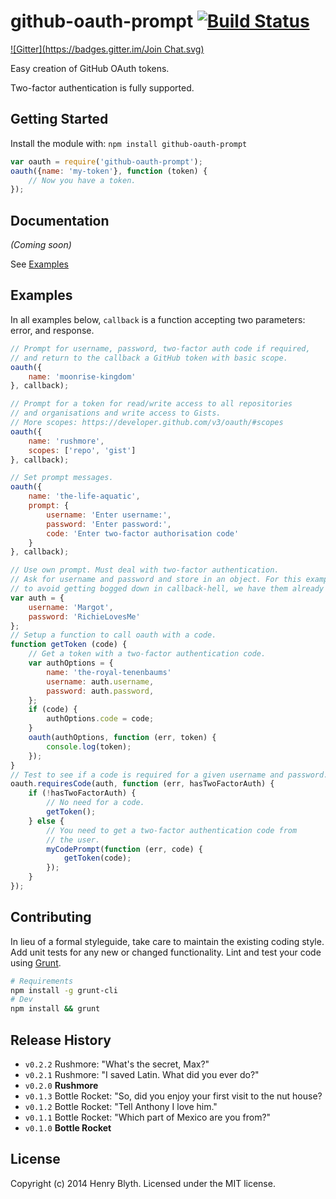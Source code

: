 # github-oauth-prompt [![Build Status](https://secure.travis-ci.org/henrahmagix/github-oauth-prompt.png?branch=master)](http://travis-ci.org/henrahmagix/github-oauth-prompt)
[![Gitter](https://badges.gitter.im/Join Chat.svg)](https://gitter.im/henrahmagix/github-oauth-prompt?utm_source=badge&utm_medium=badge&utm_campaign=pr-badge&utm_content=badge)

Easy creation of GitHub OAuth tokens.

Two-factor authentication is fully supported.

## Getting Started
Install the module with: `npm install github-oauth-prompt`

```javascript
var oauth = require('github-oauth-prompt');
oauth({name: 'my-token'}, function (token) {
    // Now you have a token.
});
```

## Documentation
_(Coming soon)_

See <a href="#examples">Examples</a>

## Examples
In all examples below, `callback` is a function accepting two parameters: error, and response.

```javascript
// Prompt for username, password, two-factor auth code if required,
// and return to the callback a GitHub token with basic scope.
oauth({
    name: 'moonrise-kingdom'
}, callback);
```

```javascript
// Prompt for a token for read/write access to all repositories
// and organisations and write access to Gists.
// More scopes: https://developer.github.com/v3/oauth/#scopes
oauth({
    name: 'rushmore',
    scopes: ['repo', 'gist']
}, callback);
```

```javascript
// Set prompt messages.
oauth({
    name: 'the-life-aquatic',
    prompt: {
        username: 'Enter username:',
        password: 'Enter password:',
        code: 'Enter two-factor authorisation code'
    }
}, callback);
```

```javascript
// Use own prompt. Must deal with two-factor authentication.
// Ask for username and password and store in an object. For this example, and
// to avoid getting bogged down in callback-hell, we have them already available.
var auth = {
    username: 'Margot',
    password: 'RichieLovesMe'
};
// Setup a function to call oauth with a code.
function getToken (code) {
    // Get a token with a two-factor authentication code.
    var authOptions = {
        name: 'the-royal-tenenbaums'
        username: auth.username,
        password: auth.password,
    };
    if (code) {
        authOptions.code = code;
    }
    oauth(authOptions, function (err, token) {
        console.log(token);
    });
}
// Test to see if a code is required for a given username and password.
oauth.requiresCode(auth, function (err, hasTwoFactorAuth) {
    if (!hasTwoFactorAuth) {
        // No need for a code.
        getToken();
    } else {
        // You need to get a two-factor authentication code from
        // the user.
        myCodePrompt(function (err, code) {
            getToken(code);
        });
    }
});
```

## Contributing
In lieu of a formal styleguide, take care to maintain the existing coding style. Add unit tests for any new or changed functionality. Lint and test your code using [Grunt](http://gruntjs.com/).

```bash
# Requirements
npm install -g grunt-cli
# Dev
npm install && grunt
```

## Release History
- `v0.2.2` Rushmore: "What's the secret, Max?"
- `v0.2.1` Rushmore: "I saved Latin. What did you ever do?"
- `v0.2.0` **Rushmore**
- `v0.1.3` Bottle Rocket: "So, did you enjoy your first visit to the nut house?
- `v0.1.2` Bottle Rocket: "Tell Anthony I love him."
- `v0.1.1` Bottle Rocket: "Which part of Mexico are you from?"
- `v0.1.0` **Bottle Rocket**

## License
Copyright (c) 2014 Henry Blyth. Licensed under the MIT license.

